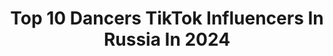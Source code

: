 ---
title: Top 10 Dancers TikTok Influencers In Russia In 2024
description: >-
  Find top dancers TikTok influencers in Russia in 2024. Most popular hashtags: #bts #kpop #korea.
platform: TikTok
hits: 36
text_top: Identify the most popular TikTok accounts on inBeat.
text_bottom: Our search engine holds 36 TikTok influencers like this in Russia for you to pitch.
profiles:
  - username: "mc.vishenkadance"
    fullname: >-
      Лерик🍒💣
    bio: >-
      Dancer💥😻 Сотрудничеств в Директ❤️💋👇 Instagram: Mc.vishenka🍒
    location: "Russia"
    followers: 47000
    engagement: 2201
    commentsToLikes: 0.034483
    id: ck9gmg5mis84v0j78thz6k3l9
    verified: false
    hashtags: "#mcvishenka, #bts, #btsarmy, #parkjimin"
  - username: "waterman108"
    fullname: >-
      Kirill Dzyuin
    bio: >-
      3D artist, teacher, dancer
    location: "Russia"
    followers: 71900
    engagement: 1424
    commentsToLikes: 0.063901
    id: ck8ql66x2kect0j78nn3xz8se
    verified: false
    hashtags: "#duet"
  - username: "mioleee"
    fullname: >-
      《°•Jay•°》
    bio: >-
      °• she/her•° °•Jay•° °•Intern•° °•cover dancer•° °•inst: park_s07•°
    location: "Russia"
    followers: 3236
    engagement: 2405
    commentsToLikes: 0.037003
    id: ckc82t8ps3ifm0j23dfbq4fdf
    verified: false
    hashtags: "#kpopworld, #monstax, #straykids, #kpoper"
  - username: "aleksandrseremin"
    fullname: >-
      Александр Еремин
    bio: >-
      Circus artist Dancer Neon/Fire show #aerialist #Ерёмас Хабаровск-Лесозаводск
    location: "Russia"
    followers: 4673
    engagement: 1406
    commentsToLikes: 0.062002
    id: ckbexbjxqhfml0j23mp0e4ev4
    verified: false
    hashtags: "#aerialstraps, #dancer, #insart, #aerialgimnastic"
  - username: "iamalyonalee"
    fullname: >-
      Alyona Lee
    bio: >-
      Алёна🦊 20 лет / y.o ♎️ YouTube 120 000+ / Dancer 🇷🇺 Inst: alyona._.lee
    location: "Russia"
    followers: 253400
    engagement: 2953
    commentsToLikes: 0.010190
    id: cka0q64s6bfb80i78njhlpfa3
    verified: false
    hashtags: "#asia, #china, #asian, #korean"
  - username: "nst_yao.jpg"
    fullname: >-
      jk
    bio: >-
      nastya cover-dancer @bread__ducks 🔥INST: nst_yao.jpg🔥 rzn киви - NSTYAO
    location: "Russia"
    followers: 384400
    engagement: 2651
    commentsToLikes: 0.006725
    id: ckavjfhiks1zh0j23kllzaucc
    verified: false
    hashtags: "#breadducks, #bts, #coverdance, #nct"
  - username: "just_2alina"
    fullname: >-
      Dance_Alina
    bio: >-
      Cover Dancer 🧸 Instagram 🔸️ just_2a fandom name 🔹️ LiNKi 🥳
    location: "Russia"
    followers: 41500
    engagement: 1929
    commentsToLikes: 0.029588
    id: ckbl2fb6gzlh30j23v1p98csx
    verified: false
    hashtags: "#tattoo, #mcnd, #southkorea, #kpopdance"
  - username: "egorsimachev"
    fullname: >-
      EgorSimachev
    bio: >-
      BOLSHOI BALLET dancer, секреты закулисья Балетная школа @masterskayabaleta, босс
    location: "Russia"
    followers: 44200
    engagement: 1087
    commentsToLikes: 0.035738
    id: ck9gkodb5kjh00j78tdj2b0h7
    verified: false
    hashtags: "#ballet, #cillitbangbang, #45"
  - username: "melannieyoo"
    fullname: >-
      Сверхонутый маньяк
    bio: >-
      👽inst:@yoomelannie👽 dancer на карантине 🥶❄🥶
    location: "Russia"
    followers: 6415
    engagement: 1771
    commentsToLikes: 0.018301
    id: ckbwhrtna2xuw0j239nngcbmy
    verified: false
    hashtags: "#justinbieber, #challenge, #dance, #newyear"
  - username: "la__luna07"
    fullname: >-
      la_luna
    bio: >-
      🩰ballet dancer 🩰 inst : @la__luna07
    location: "Russia"
    followers: 97500
    engagement: 1251
    commentsToLikes: 0.005852
    id: ckcddld6i5mhz0j23t5wfn3g9
    verified: false
    hashtags: "#balletdancer, #friends, #ballerina, #ballet"
---